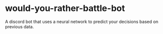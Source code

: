 # would-you-rather-battle-bot
A discord bot that uses a neural network to predict your decisions based on previous data.
